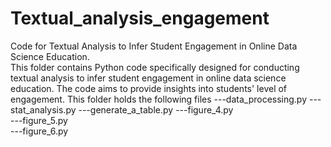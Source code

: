 # Textual_analysis_engagement
Code for Textual Analysis to Infer Student Engagement in Online Data Science Education.  
This folder contains Python code specifically designed for conducting textual analysis to infer student engagement in online data science education. The code aims to provide insights into students' level of engagement. This folder holds the following files
---data_processing.py
---stat_analysis.py
---generate_a_table.py
---figure_4.py  
---figure_5.py  
---figure_6.py  

